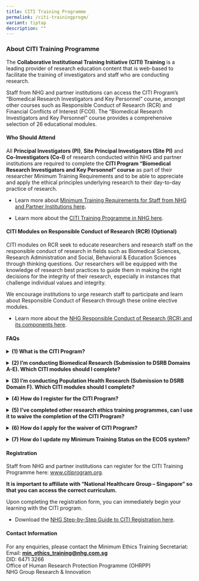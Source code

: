 ```yaml
---
title: CITI Training Programme
permalink: /citi-trainingprogm/
variant: tiptap
description: ""
---
```

<h3><strong>About CITI Training Programme</strong></h3>
<p>The <strong>Collaborative Institutional Training Initiative (CITI) Training</strong> is
a leading provider of research education content that is web-based to facilitate
the training of investigators and staff who are conducting research.</p>
<p>Staff from NHG and partner institutions can access the CITI Program’s
“Biomedical Research Investigators and Key Personnel” course, amongst other
courses such as Responsible Conduct of Research (RCR) and Financial Conflicts
of Interest (FCOI). The “Biomedical Research Investigators and Key Personnel”
course provides a comprehensive selection of 26 educational modules.</p>
<p></p>
<h4><strong>Who Should Attend</strong></h4>
<p>All <strong>Principal Investigators (PI)</strong>, <strong>Site Principal Investigators (Site PI)</strong> and<strong> Co-Investigators (Co-I)</strong> of
research conducted within NHG and partner institutions are required to
complete the <strong>CITI Program “Biomedical Research Investigators and Key Personnel” course</strong> as
part of their researcher Minimum Training Requirements and to be able to
appreciate and apply the ethical principles underlying research to their
day-to-day practice of research.</p>
<ul data-tight="true" class="tight">
<li>
<p>Learn more about <a href="/overview-min-training/" rel="noopener nofollow" target="_blank">Minimum Training Requirements for Staff from NHG and Partner Institutions here</a><strong>.</strong>
</p>
</li>
<li>
<p>Learn more about the <a href="/citi/" rel="noopener nofollow" target="_blank">CITI Training Programme in NHG here</a>.</p>
</li>
</ul>
<p></p>
<h4><strong>CITI Modules on Responsible Conduct of Research (RCR) </strong>(Optional)</h4>
<p>CITI modules on RCR seek to educate researchers and research staff on
the responsible conduct of research in fields such as Biomedical Sciences,
Research Administration and Social, Behavioral &amp; Education Sciences
through thinking questions. Our researchers will be equipped with the knowledge
of research best practices to guide them in making the right decisions
for the integrity of their research, especially in instances that challenge
individual values and integrity.</p>
<p>We encourage institutions to urge research staff to participate and learn
about Responsible Conduct of Research through these online elective modules.</p>
<ul data-tight="true" class="tight">
<li>
<p>Learn more about the <a href="/responsible-conduct-of-research/" rel="noopener nofollow" target="_blank">NHG Responsible Conduct of Research (RCR) and its components here</a>.&nbsp;</p>
</li>
</ul>
<p></p>
<h4><strong>FAQs</strong></h4>
<div data-type="detailGroup" class="isomer-accordion-group isomer-accordion isomer-accordion-white">
<details class="isomer-details">
<summary><strong>(1) What is the CITI Program?</strong>
</summary>
<div data-type="detailsContent" class="isomer-details-content">
<p>The <strong>Collaborative Institutional Training Initiative (CITI Program)</strong> is
a leading provider of research education content that is web-based to facilitate
the training of investigators and staff who are conducting research.</p>
<p>Staff from NHG and partner institutions can access the CITI Program’s
“Biomedical Research Investigators and Key Personnel” course, amongst other
courses such as Responsible Conduct of Research and Financial Conflicts
of Interest. The “Biomedical Research Investigators and Key Personnel”
course provides a comprehensive selection of 26 educational modules.</p>
<p>It is important to affiliate with “National Healthcare Group – Singapore”
so that you can access the correct curriculum.</p>
<p>You should choose to complete the appropriate modules depending on the
type of research that you intend to conduct – Biomedical Research or Population
Health Research.</p>
<p></p>
</div>
</details>
</div>
<p></p>
<div data-type="detailGroup" class="isomer-accordion-group isomer-accordion isomer-accordion-white">
<details class="isomer-details">
<summary><strong>(2) I’m conducting Biomedical Research (Submission to DSRB Domains A-E). Which CITI modules should I complete?</strong>
</summary>
<div data-type="detailsContent" class="isomer-details-content">
<p><strong>Curriculum: Human Research</strong>
</p>
<p><strong>(A) Core Modules</strong>
</p>
<p>You will need to complete 7 fundamental research ethics modules and the
following 3 modules:</p>
<p>(1) National Healthcare Group – Singapore
<br>(2) NHG – Singapore. Overview of the Regulatory Framework and Guidelines
in Singapore
<br>(3) NHG – Singapore. Overview of Domain Specific Review Board (DSRB) Review
Process
<br>
<br>(<strong>B) Elective Modules</strong>
<br>You will need to select 5 elective modules from the remaining 21 modules
based on the relevance to the nature of your studies and your areas of
specialty.</p>
<p></p>
</div>
</details>
</div>
<p></p>
<div data-type="detailGroup" class="isomer-accordion-group isomer-accordion isomer-accordion-white">
<details class="isomer-details">
<summary><strong>(3) I’m conducting Population Health Research (Submission to DSRB Domain F). Which CITI modules should I complete?</strong>
</summary>
<div data-type="detailsContent" class="isomer-details-content">
<p><strong>Curriculum: Human Research</strong>
</p>
<p><strong>(A) Core Modules</strong>
<br>You will need to complete 7 fundamental research ethics modules and the
following 3 modules specific for NHG Investigators:
<br>(1) National Healthcare Group – Singapore
<br>(2) NHG – Singapore. Overview of the Regulatory Framework and Guidelines
in Singapore
<br>(3) NHG – Singapore. Overview of Domain Specific Review Board (DSRB) Review
Process</p>
<p></p>
<p><strong>(B) Elective Modules</strong>
<br>You will need to complete 5 elective modules out of the 11 Social, Behavioural
and Educational (SBE) related modules based on the relevance to the nature
of your studies and your areas of specialty. These modules can be identified
by ‘SBE’ in the suffix.</p>
</div>
</details>
</div>
<p></p>
<div data-type="detailGroup" class="isomer-accordion-group isomer-accordion isomer-accordion-white">
<details class="isomer-details">
<summary><strong>(4) How do I register for the CITI Program?</strong>
</summary>
<div data-type="detailsContent" class="isomer-details-content">
<p>You can register for the program through the online system at <strong><a href="http://www.citiprogram.org/" rel="noopener noreferrer nofollow" target="_blank"><u>www.citiprogram.org</u></a></strong>.
<br>
<br><strong>It is important to affiliate with “<u>National Healthcare Group – Singapore</u>” so that you can access the correct curriculum.</strong>
<br>
<br>Upon completing the registration form, you can immediately begin your
learning with the CITI program.
<br>
<br>Please refer to the List of Available Guides, Forms and Useful Links available
for download at the end of this page.</p>
<p></p>
</div>
</details>
</div>
<p></p>
<div data-type="detailGroup" class="isomer-accordion-group isomer-accordion isomer-accordion-white">
<details class="isomer-details">
<summary><strong>(5) I’ve completed other research ethics training programmes, can I use it to waive the completion of the CITI Program?</strong>
</summary>
<div data-type="detailsContent" class="isomer-details-content">
<p>The DSRB also accepts the SGGCP/GCP certificate as completion of the minimum
training requirements.</p>
<p>However, if you have completed other research ethics training programmes
that are organised and conducted by a reputable body such as NHG institutions,
Health Sciences Authority, National University of Singapore etc., you may
apply for a waiver of the CITI Program for DSRB’s evaluation.</p>
<p>Any programme that qualifies as a research ethics training equivalent
to the CITI Program, should be at least an 8-hour programme and should
address most of the following topics:
<br>(1) History &amp; Ethics Principles of Research Ethics
<br>(2) Regulatory Framework and Guidelines in Singapore
<br>(3) Informed Consent
<br>(4) Privacy and Confidentiality Issues</p>
<p></p>
<p>Please note that the <strong>National University Health System GCP Training Course</strong>  <strong><u>cannot</u></strong> be
used to waive the completion of the CITI Program.</p>
<p></p>
</div>
</details>
</div>
<p></p>
<div data-type="detailGroup" class="isomer-accordion-group isomer-accordion isomer-accordion-white">
<details class="isomer-details">
<summary><strong>(6) How do I apply&nbsp;for the waiver of CITI Program?</strong>
</summary>
<div data-type="detailsContent" class="isomer-details-content">
<p>You can complete the CITI Minimum Training Requirement Waiver Form and
email a copy of the waiver form to <strong><a href="mailto:min_ethics_training@nhg.com.sg" rel="noopener noreferrer nofollow" target="_blank"><u>min_ethics_training@nhg.com.sg</u></a></strong>.
The DSRB will review the submitted form and determine whether waiver can
be granted.
<br>
<br>Please note that approval for the waiver of CITI certification <strong><u>does not</u></strong> exempt
investigators and study team members from completing the FCOI course.
<br>
<br>Please refer to the List of Available Guides, Forms and Useful Links available
for download at the end of this page.</p>
<p></p>
</div>
</details>
</div>
<p></p>
<div data-type="detailGroup" class="isomer-accordion-group isomer-accordion isomer-accordion-white">
<details class="isomer-details">
<summary><strong>(7) How do I update my Minimum Training Status on the ECOS system?</strong>
</summary>
<div data-type="detailsContent" class="isomer-details-content">
<p>Please refer to the guidebook to updating your Minimum Training Status
on the ECOS system. The guidebook will show ECOS Users how to access the
Minimum Training Module to upload their training certificates into their
User Profile.</p>
<p><a href="https://ecossupport.gri.nhg.com.sg/files/User%20Guides/General%20ECOS%20Functionality/ECOS_Submitting_Min_Training_Certs_7_May_2024.pdf" rel="noopener nofollow" target="_blank">Download here</a>
</p>
<p></p>
</div>
</details>
</div>
<p></p>
<h4><strong>Registration</strong></h4>
<p>Staff from NHG and partner institutions can register for the CITI Training
Programme here: <a href="http://www.citiprogram.org/" rel="noopener noreferrer nofollow" target="_blank"><u>www.citiprogram.org</u></a>.</p>
<p><strong>It is important to affiliate with “National Healthcare Group – Singapore” so that you can access the correct curriculum.</strong>
</p>
<p>Upon completing the registration form, you can immediately begin your
learning with the CITI program.</p>
<ul data-tight="true" class="tight">
<li>
<p>Download the <a href="/files/Minimum Training/Guide_to_CITI_Registration.pdf" rel="noopener noreferrer nofollow" target="_blank">NHG Step-by-Step Guide to CITI Registration here</a>.</p>
</li>
</ul>
<p></p>
<h4><strong>Contact Information</strong></h4>
<p>For any enquiries, please contact the Minimum Ethics Training Secretariat:
<br>Email: <strong><a href="mailto:min_ethics_training@nhg.com.sg" rel="noopener noreferrer nofollow" target="_blank"><u>min_ethics_training@nhg.com.sg</u></a></strong>
<br>DID: 6471 3266
<br>Office of Human Research Protection Programme (OHRPP)
<br>NHG Group Research &amp; Innovation</p>
<p></p>
<p></p>
<p></p>
<p></p>
<p></p>
<p></p>